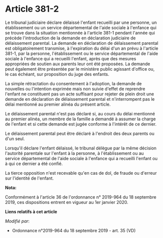 # Article 381-2

Le tribunal judiciaire déclare délaissé l'enfant recueilli par une personne, un établissement ou un service départemental de
l'aide sociale à l'enfance qui se trouve dans la situation mentionnée à l'article 381-1 pendant l'année qui précède
l'introduction de la demande en déclaration judiciaire de délaissement parental. La demande en déclaration de délaissement
parental est obligatoirement transmise, à l'expiration du délai d'un an prévu à l'article 381-1, par la personne,
l'établissement ou le service départemental de l'aide sociale à l'enfance qui a recueilli l'enfant, après que des mesures
appropriées de soutien aux parents leur ont été proposées. La demande peut également être présentée par le ministère public
agissant d'office ou, le cas échéant, sur proposition du juge des enfants.

La simple rétractation du consentement à l'adoption, la demande de nouvelles ou l'intention exprimée mais non suivie d'effet
de reprendre l'enfant ne constituent pas un acte suffisant pour rejeter de plein droit une demande en déclaration de
délaissement parental et n'interrompent pas le délai mentionné au premier alinéa du présent article.

Le délaissement parental n'est pas déclaré si, au cours du délai mentionné au premier alinéa, un membre de la famille a
demandé à assumer la charge de l'enfant et si cette demande est jugée conforme à l'intérêt de ce dernier.

Le délaissement parental peut être déclaré à l'endroit des deux parents ou d'un seul.

Lorsqu'il déclare l'enfant délaissé, le tribunal délègue par la même décision l'autorité parentale sur l'enfant à la
personne, à l'établissement ou au service départemental de l'aide sociale à l'enfance qui a recueilli l'enfant ou à qui ce
dernier a été confié.

La tierce opposition n'est recevable qu'en cas de dol, de fraude ou d'erreur sur l'identité de l'enfant.

**Nota:**

Conformément à l'article 36 de l'ordonnance n° 2019-964 du 18 septembre 2019, ces dispositions entrent en vigueur au 1er
janvier 2020.

**Liens relatifs à cet article**

_Modifié par_:

  - Ordonnance n°2019-964 du 18 septembre 2019 - art. 35 (VD)
